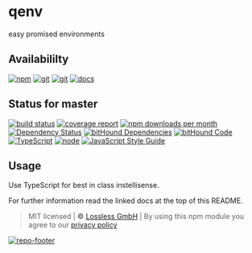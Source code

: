 # qenv
easy promised environments

## Availabililty
[![npm](https://pushrocks.gitlab.io/assets/repo-button-npm.svg)](https://www.npmjs.com/package/qenv)
[![git](https://pushrocks.gitlab.io/assets/repo-button-git.svg)](https://GitLab.com/pushrocks/qenv)
[![git](https://pushrocks.gitlab.io/assets/repo-button-mirror.svg)](https://github.com/pushrocks/qenv)
[![docs](https://pushrocks.gitlab.io/assets/repo-button-docs.svg)](https://pushrocks.gitlab.io/qenv/)

## Status for master
[![build status](https://GitLab.com/pushrocks/qenv/badges/master/build.svg)](https://GitLab.com/pushrocks/qenv/commits/master)
[![coverage report](https://GitLab.com/pushrocks/qenv/badges/master/coverage.svg)](https://GitLab.com/pushrocks/qenv/commits/master)
[![npm downloads per month](https://img.shields.io/npm/dm/qenv.svg)](https://www.npmjs.com/package/qenv)
[![Dependency Status](https://david-dm.org/pushrocks/qenv.svg)](https://david-dm.org/pushrocks/qenv)
[![bitHound Dependencies](https://www.bithound.io/github/pushrocks/qenv/badges/dependencies.svg)](https://www.bithound.io/github/pushrocks/qenv/master/dependencies/npm)
[![bitHound Code](https://www.bithound.io/github/pushrocks/qenv/badges/code.svg)](https://www.bithound.io/github/pushrocks/qenv)
[![TypeScript](https://img.shields.io/badge/TypeScript-2.x-blue.svg)](https://nodejs.org/dist/latest-v6.x/docs/api/)
[![node](https://img.shields.io/badge/node->=%206.x.x-blue.svg)](https://nodejs.org/dist/latest-v6.x/docs/api/)
[![JavaScript Style Guide](https://img.shields.io/badge/code%20style-standard-brightgreen.svg)](http://standardjs.com/)

## Usage
Use TypeScript for best in class instellisense.

For further information read the linked docs at the top of this README.

> MIT licensed | **&copy;** [Lossless GmbH](https://lossless.gmbh)
| By using this npm module you agree to our [privacy policy](https://lossless.gmbH/privacy.html)

[![repo-footer](https://pushrocks.gitlab.io/assets/repo-footer.svg)](https://push.rocks)
